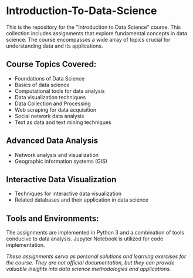 # Introduction-To-Data-Science

This is the repository for the "Introduction to Data Science" course. This collection includes assignments that explore fundamental concepts in data science. 
The course encompasses a wide array of topics crucial for understanding data and its applications.

## Course Topics Covered:
* Foundations of Data Science
* Basics of data science
* Computational tools for data analysis
* Data visualization techniques
* Data Collection and Processing
* Web scraping for data acquisition
* Social network data analysis
* Text as data and text mining techniques
  
## Advanced Data Analysis
* Network analysis and visualization
* Geographic information systems (GIS)

## Interactive Data Visualization
* Techniques for interactive data visualization
* Related databases and their application in data science

## Tools and Environments:
The assignments are implemented in Python 3 and a combination of tools conducive to data analysis. Jupyter Notebook is utilized for code implementation.

*These assignments serve as personal solutions and learning exercises for the course. They are not official documentation, but they can provide valuable 
insights into data science methodologies and applications.*

